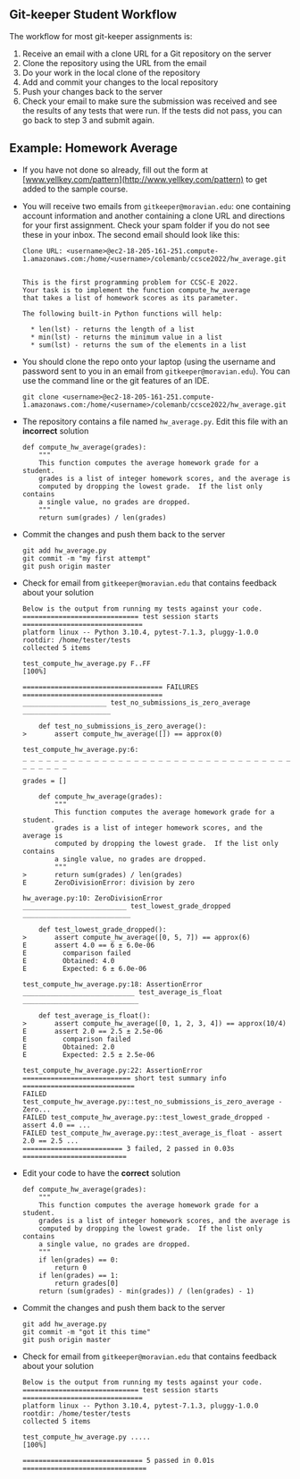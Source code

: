 ## Git-keeper Student Workflow

The workflow for most git-keeper assignments is:

1. Receive an email with a clone URL for a Git repository on the server
2. Clone the repository using the URL from the email
3. Do your work in the local clone of the repository
4. Add and commit your changes to the local repository
5. Push your changes back to the server
6. Check your email to make sure the submission was received and see the results of any tests that were run. If the tests did not pass, you can go back to step 3 and submit again.


## Example: Homework Average

* If you have not done so already, fill out the form at [www.yellkey.com/pattern](http://www.yellkey.com/pattern) to get added to the sample course.
* You will receive two emails from `gitkeeper@moravian.edu`: one containing account information and another containing a clone URL and directions for your first assignment. Check your spam folder if you do not see these in your inbox. The second email should look like this:

  ```
  Clone URL: <username>@ec2-18-205-161-251.compute-1.amazonaws.com:/home/<username>/colemanb/ccsce2022/hw_average.git


  This is the first programming problem for CCSC-E 2022.  
  Your task is to implement the function compute_hw_average 
  that takes a list of homework scores as its parameter.

  The following built-in Python functions will help:

    * len(lst) - returns the length of a list
    * min(lst) - returns the minimum value in a list
    * sum(lst) - returns the sum of the elements in a list
  ```

* You should clone the repo onto your laptop (using the username and password sent to you in an email from `gitkeeper@moravian.edu`).  You can use the command line or the git features of an IDE.

  ```
  git clone <username>@ec2-18-205-161-251.compute-1.amazonaws.com:/home/<username>/colemanb/ccsce2022/hw_average.git
  ```
  
* The repository contains a file named `hw_average.py`. Edit this file with an **incorrect** solution

  ```
  def compute_hw_average(grades):
      """
      This function computes the average homework grade for a student.
      grades is a list of integer homework scores, and the average is
      computed by dropping the lowest grade.  If the list only contains
      a single value, no grades are dropped.
      """
      return sum(grades) / len(grades)
  ```
      
* Commit the changes and push them back to the server

  ```
  git add hw_average.py
  git commit -m "my first attempt"
  git push origin master
  ```
  
* Check for email from `gitkeeper@moravian.edu` that contains feedback about your solution

	```
	Below is the output from running my tests against your code.
	============================= test session starts ==============================
	platform linux -- Python 3.10.4, pytest-7.1.3, pluggy-1.0.0
	rootdir: /home/tester/tests
	collected 5 items
	
	test_compute_hw_average.py F..FF                                         [100%]
	
	=================================== FAILURES ===================================
	_____________________ test_no_submissions_is_zero_average ______________________
	
	    def test_no_submissions_is_zero_average():
	>       assert compute_hw_average([]) == approx(0)
	
	test_compute_hw_average.py:6:
	_ _ _ _ _ _ _ _ _ _ _ _ _ _ _ _ _ _ _ _ _ _ _ _ _ _ _ _ _ _ _ _ _ _ _ _ _ _ _ _
	
	grades = []
	
	    def compute_hw_average(grades):
	        """
	        This function computes the average homework grade for a student.
	        grades is a list of integer homework scores, and the average is
	        computed by dropping the lowest grade.  If the list only contains
	        a single value, no grades are dropped.
	        """
	>       return sum(grades) / len(grades)
	E       ZeroDivisionError: division by zero
	
	hw_average.py:10: ZeroDivisionError
	__________________________ test_lowest_grade_dropped ___________________________
	
	    def test_lowest_grade_dropped():
	>       assert compute_hw_average([0, 5, 7]) == approx(6)
	E       assert 4.0 == 6 ± 6.0e-06
	E         comparison failed
	E         Obtained: 4.0
	E         Expected: 6 ± 6.0e-06
	
	test_compute_hw_average.py:18: AssertionError
	____________________________ test_average_is_float _____________________________
	
	    def test_average_is_float():
	>       assert compute_hw_average([0, 1, 2, 3, 4]) == approx(10/4)
	E       assert 2.0 == 2.5 ± 2.5e-06
	E         comparison failed
	E         Obtained: 2.0
	E         Expected: 2.5 ± 2.5e-06
	
	test_compute_hw_average.py:22: AssertionError
	=========================== short test summary info ============================
	FAILED test_compute_hw_average.py::test_no_submissions_is_zero_average - Zero...
	FAILED test_compute_hw_average.py::test_lowest_grade_dropped - assert 4.0 == ...
	FAILED test_compute_hw_average.py::test_average_is_float - assert 2.0 == 2.5 ...
	========================= 3 failed, 2 passed in 0.03s ========================== 
	```
	
* Edit your code to have the **correct** solution

	```
	def compute_hw_average(grades):
	    """
	    This function computes the average homework grade for a student.
	    grades is a list of integer homework scores, and the average is
	    computed by dropping the lowest grade.  If the list only contains
	    a single value, no grades are dropped.
	    """
	    if len(grades) == 0:
	        return 0
	    if len(grades) == 1:
	        return grades[0]
	    return (sum(grades) - min(grades)) / (len(grades) - 1)
	```
	
* Commit the changes and push them back to the server

  ```
  git add hw_average.py
  git commit -m "got it this time"
  git push origin master
  ```
  
* Check for email from `gitkeeper@moravian.edu` that contains feedback about your solution

	```
	Below is the output from running my tests against your code.
	============================= test session starts ==============================
	platform linux -- Python 3.10.4, pytest-7.1.3, pluggy-1.0.0
	rootdir: /home/tester/tests
	collected 5 items
	
	test_compute_hw_average.py .....                                         [100%]
	
	============================== 5 passed in 0.01s ===============================
	```
